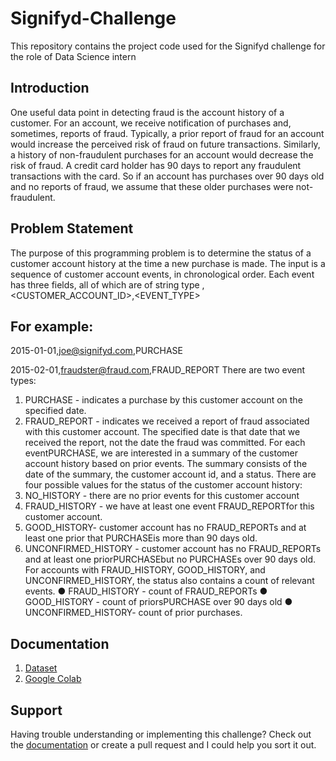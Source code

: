 # Signifyd-Challenge
This repository contains the project code used for the Signifyd challenge for the role of Data Science intern

## Introduction
One useful data point in detecting fraud is the account history of a customer.
For an account, we receive notification of purchases and, sometimes, reports of fraud.
Typically, a prior report of fraud for an account would increase the perceived risk of fraud on future
transactions.
Similarly, a history of non-fraudulent purchases for an account would decrease the risk of fraud. A
credit card holder has 90 days to report any fraudulent transactions with the card. So if an account
has purchases over 90 days old and no reports of fraud, we assume that these older purchases
were not-fraudulent.

## Problem Statement
The purpose of this programming problem is to determine the status of a customer account history at
the time a new purchase is made.
The input is a sequence of customer account events, in chronological order. Each event has three
fields, all of which are of string type
<DATE>,<CUSTOMER_ACCOUNT_ID>,<EVENT_TYPE>

 ## For example:
2015-01-01,joe@signifyd.com,PURCHASE
  
2015-02-01,fraudster@fraud.com,FRAUD_REPORT
There are two event types:
1. PURCHASE - indicates a purchase by this customer account on the specified date.
2. FRAUD_REPORT - indicates we received a report of fraud associated with this customer
account. The specified date is that date that we received the report, not the date the fraud
was committed.
For each eventPURCHASE, we are interested in a summary of the customer account history based on
prior events. The summary consists of the date of the summary, the customer account id, and a
status.
There are four possible values for the status of the customer account history:
1. NO_HISTORY - there are no prior events for this customer account
2. FRAUD_HISTORY - we have at least one event FRAUD_REPORTfor this customer account.
3. GOOD_HISTORY- customer account has no FRAUD_REPORTs and at least one prior that
PURCHASEis more than 90 days old.
4. UNCONFIRMED_HISTORY - customer account has no FRAUD_REPORTs and at least one
priorPURCHASEbut no PURCHASEs over 90 days old.
For accounts with FRAUD_HISTORY, GOOD_HISTORY, and UNCONFIRMED_HISTORY, the status
also contains a count of relevant events.
● FRAUD_HISTORY - count of FRAUD_REPORTs
● GOOD_HISTORY - count of priorsPURCHASE over 90 days old
● UNCONFIRMED_HISTORY- count of prior purchases.
  
## Documentation
1. [Dataset](https://drive.google.com/file/d/1-f9p_BWf-JtM06eWxssGl20uHFvS9H6I/view?usp=sharing)
2. [Google Colab](https://github.com/SaiTulasi69/Signifyd-Challenge/blob/main/Signifyd_Challenge.ipynb)
  
## Support
Having trouble understanding or implementing this challenge? Check out the [documentation](https://github.com/SaiTulasi69/Signifyd-Challenge/edit/main/README.md#documentation) or create a pull request and I could help you sort it out.
